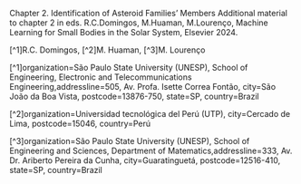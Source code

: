 
Chapter 2. Identification of Asteroid Families’ Members
Additional material to chapter 2 in eds. R.C.Domingos, M.Huaman, M.Lourenço, Machine Learning for Small Bodies in the Solar System, Elsevier 2024.

  [^1]R.C. Domingos, [^2]M. Huaman, [^3]M. Lourenço

  [^1]organization=São Paulo State University (UNESP), School of Engineering, Electronic and Telecommunications Engineering,addressline=505, Av. Profa. Isette Correa Fontão, city=São João da Boa Vista, postcode=13876-750, state=SP, country=Brazil

  [^2]organization=Universidad tecnológica del Perú (UTP), city=Cercado de Lima, postcode=15046, country=Perú

  [^3]organization=São Paulo State University (UNESP), School of Engineering and Sciences, Department of Matematics,addressline=333, Av. Dr. Ariberto Pereira da Cunha, city=Guaratinguetá, postcode=12516-410, state=SP, country=Brazil
